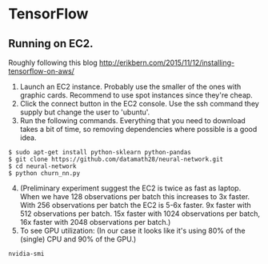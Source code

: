 # TensorFlow

## Running on EC2.  
Roughly following this blog
http://erikbern.com/2015/11/12/installing-tensorflow-on-aws/

1. Launch an EC2 instance.  Probably use the smaller of the ones with graphic cards.  Recommend to use spot instances since they're cheap.
2. Click the connect button in the EC2 console.  Use the ssh command they supply but change the user to 'ubuntu'.
3. Run the following commands.  Everything that you need to download takes a bit of time, so removing dependencies where possible is a good idea. 

```
$ sudo apt-get install python-sklearn python-pandas
$ git clone https://github.com/datamath28/neural-network.git
$ cd neural-network
$ python churn_nn.py
```

4. (Preliminary experiment suggest the EC2 is twice as fast as laptop.  When we have 128 observations per batch this increases to 3x faster.  With 256 observations per batch the EC2 is 5-6x faster.  9x faster with 512 observations per batch.  15x faster with 1024 observations per batch, 16x faster with 2048 observations per batch.)
5. To see GPU utilization: (In our case it looks like it's using 80% of the (single) CPU and 90% of the GPU.)
```
nvidia-smi
```
